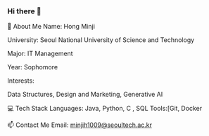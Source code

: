### Hi there 👋

👋 About Me
Name: Hong Minji

University: Seoul National University of Science and Technology

Major: IT Management

Year: Sophomore

Interests:

Data Structures, Design and Marketing, Generative AI

💻 Tech Stack
Languages: Java, Python, C , SQL
Tools:[Git, Docker



📫 Contact Me
Email: minjih1009@seoultech.ac.kr

<!--
**callmeminji/callmeminji** is a ✨ _special_ ✨ repository because its `README.md` (this file) appears on your GitHub profile.

Here are some ideas to get you started:

- 🔭 I’m currently working on ...
- 🌱 I’m currently learning ...
- 👯 I’m looking to collaborate on ...
- 🤔 I’m looking for help with ...
- 💬 Ask me about ...
- 📫 How to reach me: ...
- 😄 Pronouns: ...
- ⚡ Fun fact: ...
-->
